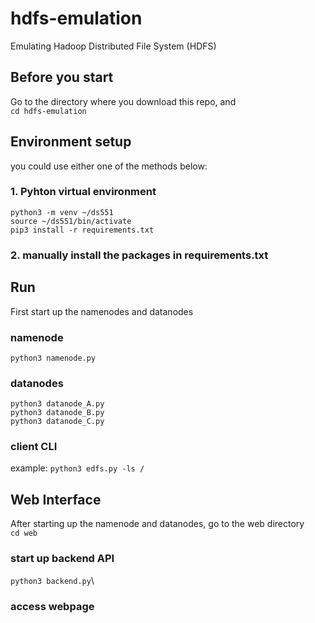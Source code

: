 # hdfs-emulation
Emulating Hadoop Distributed File System (HDFS)

## Before you start
Go to the directory where you download this repo, and\
```cd hdfs-emulation```

## Environment setup
you could use either one of the methods below:
### 1. Pyhton virtual environment
```python3 -m venv ~/ds551```\
```source ~/ds551/bin/activate```\
```pip3 install -r requirements.txt```
### 2. manually install the packages in requirements.txt

## Run
First start up the namenodes and datanodes

### namenode
```python3 namenode.py```

### datanodes
```python3 datanode_A.py```\
```python3 datanode_B.py```\
```python3 datanode_C.py```

### client CLI
example:
```python3 edfs.py -ls /```

## Web Interface
After starting up the namenode and datanodes, go to the web directory\
```cd web```
### start up backend API
```python3 backend.py```\

### access webpage
```https:127.0.0.1:8080
